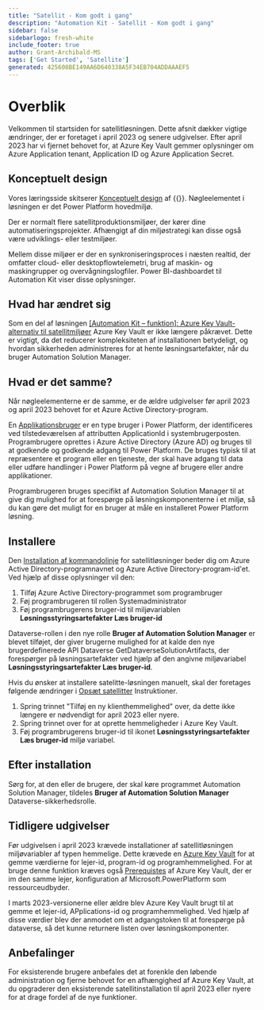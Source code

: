 ```yaml
---
title: "Satellit - Kom godt i gang"
description: "Automation Kit - Satellit - Kom godt i gang"
sidebar: false
sidebarlogo: fresh-white
include_footer: true
author: Grant-Archibald-MS
tags: ['Get Started', 'Satellite']
generated: 425608BE149AA6D640338A5F34EB704ADDAAAEF5
---
```


# Overblik

Velkommen til startsiden for satellitløsningen. Dette afsnit dækker vigtige ændringer, der er foretaget i april 2023 og senere udgivelser. Efter april 2023 har vi fjernet behovet for, at Azure Key Vault gemmer oplysninger om Azure Application tenant, Application ID og Azure Application Secret.

## Konceptuelt design

Vores læringsside skitserer [Konceptuelt design](https://learn.microsoft.com/power-automate/guidance/automation-kit/overview/introduction#conceptual-design) af {{<product-name>}}. Nøgleelementet i løsningen er det Power Platform hovedmiljø.

Der er normalt flere satellitproduktionsmiljøer, der kører dine automatiseringsprojekter. Afhængigt af din miljøstrategi kan disse også være udviklings- eller testmiljøer.

Mellem disse miljøer er der en synkroniseringsproces i næsten realtid, der omfatter cloud- eller desktopflowtelemetri, brug af maskin- og maskingrupper og overvågningslogfiler. Power BI-dashboardet til Automation Kit viser disse oplysninger.

## Hvad har ændret sig

Som en del af løsningen [[Automation Kit – funktion]: Azure Key Vault-alternativ til satellitmiljøer](https://github.com/microsoft/powercat-automation-kit/issues/84) Azure Key Vault er ikke længere påkrævet. Dette er vigtigt, da det reducerer kompleksiteten af installationen betydeligt, og hvordan sikkerheden administreres for at hente løsningsartefakter, når du bruger Automation Solution Manager.

## Hvad er det samme?

Når nøgleelementerne er de samme, er de ældre udgivelser før april 2023 og april 2023 behovet for et Azure Active Directory-program.

En [Applikationsbruger](https://learn.microsoft.com/power-platform/admin/manage-application-users) er en type bruger i Power Platform, der identificeres ved tilstedeværelsen af attributten ApplicationId i systembrugerposten. Programbrugere oprettes i Azure Active Directory (Azure AD) og bruges til at godkende og godkende adgang til Power Platform. De bruges typisk til at repræsentere et program eller en tjeneste, der skal have adgang til data eller udføre handlinger i Power Platform på vegne af brugere eller andre applikationer.

Programbrugeren bruges specifikt af Automation Solution Manager til at give dig mulighed for at forespørge på løsningskomponenterne i et miljø, så du kan gøre det muligt for en bruger at måle en installeret Power Platform løsning.

## Installere

Den [Installation af kommandolinje](/da/get-started/install) for satellitløsninger beder dig om Azure Active Directory-programnavnet og Azure Active Directory-program-id'et. Ved hjælp af disse oplysninger vil den:

1. Tilføj Azure Active Directory-programmet som programbruger
1. Føj programbrugeren til rollen Systemadministrator
1. Føj programbrugerens bruger-id til miljøvariablen **Løsningsstyringsartefakter Læs bruger-id**

Dataverse-rollen i den nye rolle **Bruger af Automation Solution Manager** er blevet tilføjet, der giver brugerne mulighed for at kalde den nye brugerdefinerede API Dataverse GetDataverseSolutionArtifacts, der forespørger på løsningsartefakter ved hjælp af den angivne miljøvariabel **Løsningsstyringsartefakter Læs bruger-id**.

Hvis du ønsker at installere satelitte-løsningen manuelt, skal der foretages følgende ændringer i [Opsæt satellitter](https://learn.microsoft.com/power-automate/guidance/automation-kit/setup/satellite) Instruktioner.

1. Spring trinnet "Tilføj en ny klienthemmelighed" over, da dette ikke længere er nødvendigt for april 2023 eller nyere.
1. Spring trinnet over for at oprette hemmeligheder i Azure Key Vault.
1. Føj programbrugerens bruger-id til ikonet **Løsningsstyringsartefakter Læs bruger-id** miljø variabel.

## Efter installation

Sørg for, at den eller de brugere, der skal køre programmet Automation Solution Manager, tildeles **Bruger af Automation Solution Manager** Dataverse-sikkerhedsrolle.

## Tidligere udgivelser

Før udgivelsen i april 2023 krævede installationer af satellitløsningen miljøvariabler af typen hemmelige. Dette krævede en [Azure Key Vault](https://learn.microsoft.com/power-apps/maker/data-platform/environmentvariables#use-azure-key-vault-secrets-preview) for at gemme værdierne for lejer-id, program-id og programhemmelighed. For at bruge denne funktion kræves også [Prerequistes](https://learn.microsoft.com/power-apps/maker/data-platform/environmentvariables#prerequisites) af Azure Key Vault, der er im den samme lejer, konfiguration af Microsoft.PowerPlatform som ressourceudbyder.

I marts 2023-versionerne eller ældre blev Azure Key Vault brugt til at gemme et lejer-id, APplications-id og programhemmelighed. Ved hjælp af disse værdier blev der anmodet om et adgangstoken til at forespørge på dataverse, så det kunne returnere listen over løsningskomponenter.

## Anbefalinger

For eksisterende brugere anbefales det at forenkle den løbende administration og fjerne behovet for en afhængighed af Azure Key Vault, at du opgraderer den eksisterende satellitinstallation til april 2023 eller nyere for at drage fordel af de nye funktioner.
